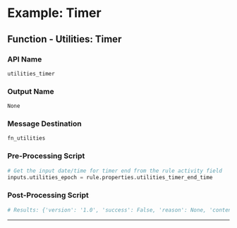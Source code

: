 <!--
    DO NOT MANUALLY EDIT THIS FILE
    THIS FILE IS AUTOMATICALLY GENERATED WITH resilient-sdk codegen
-->

# Example: Timer

## Function - Utilities: Timer

### API Name
`utilities_timer`

### Output Name
`None`

### Message Destination
`fn_utilities`

### Pre-Processing Script
```python
# Get the input date/time for timer end from the rule activity field
inputs.utilities_epoch = rule.properties.utilities_timer_end_time
```

### Post-Processing Script
```python
# Results: {'version': '1.0', 'success': False, 'reason': None, 'content': {'instance_id': 221, 'status': 'running', 'start_date': 1596658216490, 'end_date': None, 'reason': None, 'is_terminated': False}, 'raw': '{"instance_id": 221, "status": "running", "start_date": 1596658216490, "end_date": null, "reason": null, "is_terminated": false}', 'inputs': {'utilities_epoch': 1596658320000}, 'metrics': {'version': '1.0', 'package': 'fn-utilities', 'package_version': '2.0.0', 'host': 'Marks-MacBook-Pro.local', 'execution_time_ms': 102472, 'timestamp': '2020-08-05 16:12:00'}}
```

---

